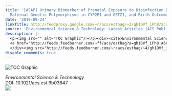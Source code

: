 ```yaml
---
title: '[ASAP] Urinary Biomarker of Prenatal Exposure to Disinfection Byproducts,
  Maternal Genetic Polymorphisms in CYP2E1 and GSTZ1, and Birth Outcomes'
date: '2019-09-24'
linkTitle: http://feedproxy.google.com/~r/acs/esthag/~3/gh1DVf_iPh8/acs.est.9b03847
source: 'Environmental Science & Technology: Latest Articles (ACS Publications)'
description: |-
  <p><img src="" alt="TOC Graphic"/></p><div><cite>Environmental Science & Technology</cite></div><div>DOI: 10.1021/acs.est.9b03847</div><div class="feedflare">
  <a href="http://feeds.feedburner.com/~ff/acs/esthag?a=gh1DVf_iPh8:A6XVV3qmKdU:yIl2AUoC8zA"><img src="http://feeds.feedburner.com/~ff/acs/esthag?d=yIl2AUoC8zA" border="0"></img></a>
  </div><img src="http://feeds.feedburner.com/~r/acs/esthag/~4/gh1DVf_iPh8" height="1" width="1" ...
disable_comments: true
---
```

<p><img src="" alt="TOC Graphic"/></p><div><cite>Environmental Science & Technology</cite></div><div>DOI: 10.1021/acs.est.9b03847</div><div class="feedflare">
<a href="http://feeds.feedburner.com/~ff/acs/esthag?a=gh1DVf_iPh8:A6XVV3qmKdU:yIl2AUoC8zA"><img src="http://feeds.feedburner.com/~ff/acs/esthag?d=yIl2AUoC8zA" border="0"></img></a>
</div><img src="http://feeds.feedburner.com/~r/acs/esthag/~4/gh1DVf_iPh8" height="1" width="1" ...